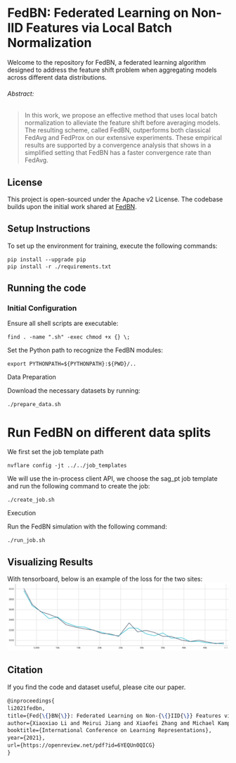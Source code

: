# FedBN: Federated Learning on Non-IID Features via Local Batch Normalization

Welcome to the repository for FedBN, a federated learning algorithm designed to address the feature shift problem when aggregating models across different data distributions.

###### Abstract:

> In this work, we propose an effective method that uses local batch normalization to alleviate the feature shift before averaging models. The resulting scheme, called FedBN, outperforms both classical FedAvg and FedProx on our extensive experiments. These empirical results are supported by a convergence analysis that shows in a simplified setting that FedBN has a faster convergence rate than FedAvg.

## License
This project is open-sourced under the Apache v2 License. The codebase builds upon the initial work shared at [FedBN](https://github.com/med-air/FedBN).

## Setup Instructions

To set up the environment for training, execute the following commands:
```
pip install --upgrade pip
pip install -r ./requirements.txt
```

## Running the code 

### Initial Configuration

Ensure all shell scripts are executable:
```
find . -name ".sh" -exec chmod +x {} \;
``` 

Set the Python path to recognize the FedBN modules:
```
export PYTHONPATH=${PYTHONPATH}:${PWD}/..
```

Data Preparation

Download the necessary datasets by running:
```
./prepare_data.sh
```

# Run FedBN on different data splits
We first set the job template path
```commandline
nvflare config -jt ../../job_templates
```
We will use the in-process client API, we choose the sag_pt job template and run the following command to create the job:
```
./create_job.sh
```

Execution

Run the FedBN simulation with the following command:
```
./run_job.sh
```

## Visualizing Results
With tensorboard, below is an example of the loss for the two sites:
![FedBN Loss Results](./figs/loss.png)


## Citation
If you find the code and dataset useful, please cite our paper.
```latex
@inproceedings{
li2021fedbn,
title={Fed{\{}BN{\}}: Federated Learning on Non-{\{}IID{\}} Features via Local Batch Normalization},
author={Xiaoxiao Li and Meirui Jiang and Xiaofei Zhang and Michael Kamp and Qi Dou},
booktitle={International Conference on Learning Representations},
year={2021},
url={https://openreview.net/pdf?id=6YEQUn0QICG}
}
```

